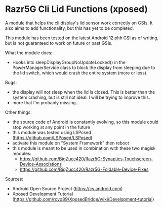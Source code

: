 # Razr5G Cli Lid Functions (xposed)
A module that helps the cli display's lid sensor work correctly on GSIs. It also aims to add functionality, but this has yet to be completed.

This module has been tested on the latest Android 12 phh GSI as of writing, but is not guaranteed to work on future or past GSIs.

What the module does:
- Hooks into sleepDisplayGroupNoUpdateLocked() in the PowerManagerService class to block the display from sleeping due to the lid switch, which would crash the entire system (more or less).

Bugs:
- the display will not sleep when the lid is closed. This is better than the system crashing, but is still not ideal. I will be trying to improve this.
- more that I'm probably missing...

Other things:
- the source code of Android is constantly evolving, so this module could stop working at any point in the future
- this module was tested using LSPosed (https://github.com/LSPosed/LSPosed)
- activate this module on "System Framework" then reboot
- this module is meant to be used in combination with these two magisk modules:
	- https://github.com/BigZucc420/Razr5G-Synaptics-Touchscreen-Device-Associations
	- https://github.com/BigZucc420/Razr5G-Foldable-Device-Fixes

Sources:
- Android Open Source Project (https://cs.android.com)
- Xposed Development Tutorial (https://github.com/rovo89/XposedBridge/wiki/Development-tutorial)
